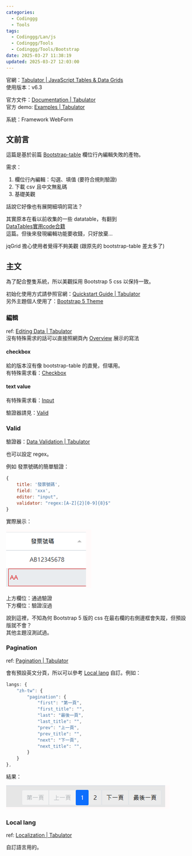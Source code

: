 ```yaml
---
categories:
  - Codinggg
  - Tools
tags:
  - Codinggg/Lan/js
  - Codinggg/Tools
  - Codinggg/Tools/Bootstrap
date: 2025-03-27 11:38:19
updated: 2025-03-27 12:03:00
---
```

官網：[Tabulator | JavaScript Tables & Data Grids](https://tabulator.info/)  
使用版本：v6.3

官方文件：[Documentation | Tabulator](https://tabulator.info/docs/6.3)  
官方 demo: [Examples | Tabulator](https://tabulator.info/examples/6.3)

系統：Framework WebForm

<!-- more -->

## 文前言

這篇是基於前篇 [Bootstrap-table](Bootstrap-table.md) 欄位行內編輯失敗的產物。

需求：
1. 欄位行內編輯：勾選、填值 (要符合規則驗證)
2. 下載 csv 且中文無亂碼
3. 基礎美觀

話說它好像也有展開細項的寫法？

其實原本在看以前收集的一些 datatable，有翻到  
[DataTables實用code合籍](https://yoziming.github.io/post/220825-datatables/#datatables%e5%b0%8f%e6%8a%80%e5%b7%a7)  
這篇。但後來發現編輯功能要收錢，只好放棄...

jqGrid 擔心使用者覺得不夠美觀 (跟原先的 bootstrap-table 差太多了)

## 主文

為了配合整隻系統，所以美觀採用 Bootstrap 5 css 以保持一致。

初始化使用方式請參照官網：[Quickstart Guide | Tabulator](https://tabulator.info/docs/6.3/quickstart)  
另外主題個人使用了：[Bootstrap 5 Theme](https://tabulator.info/docs/6.3/theme#framework-boot5)
### 編輯

ref: [Editing Data | Tabulator](https://tabulator.info/docs/6.3/edit)  
沒有特殊需求的話可以直接照網頁內 [Overview](https://tabulator.info/docs/6.3/edit#overview) 展示的寫法 
#### checkbox

給的版本沒有像 bootstrap-table 的直覺，但堪用。  
有特殊需求看：[Checkbox](https://tabulator.info/docs/6.3/edit#editor-checkbox)

#### text value

有特殊需求看：[Input](https://tabulator.info/docs/6.3/edit#editor-input)

驗證器請見：[Valid](#Valid)

### Valid

驗證器：[Data Validation | Tabulator](https://tabulator.info/docs/6.3/validate)  

也可以設定 regex。  

例如 發票號碼的簡單驗證：

```js
{
    title: '發票號碼',
    field: 'xxx',
    editor: "input",
    validator: "regex:[A-Z]{2}[0-9]{8}$"
}
```

實際展示：

![](../../../../assets/images/Tabulator%20+%20Bootstrap%205%20css_valid.png)

上方欄位：通過驗證  
下方欄位：驗證沒過

說到這裡，不知為何 Bootstrap 5 版的 css 在最右欄的右側邊框會失蹤，但預設版就不會？  
其他主題沒測試過。


### Pagination

ref: [Pagination | Tabulator](https://tabulator.info/docs/6.3/page)

會有預設英文分頁，所以可以參考 [Local lang](#Local%20lang) 自訂。例如：

```js
langs: {
    "zh-tw": {
        "pagination": {
            "first": "第一頁",
            "first_title": "",
            "last": "最後一頁",
            "last_title": "",
            "prev": "上一頁",
            "prev_title": "",
            "next": "下一頁",
            "next_title": "",
        }
    }
},
```

結果：  

![](../../../../assets/images/Tabulator%20+%20Bootstrap%205%20css_pagina%20lang.png)

### Local lang

ref: [Localization | Tabulator](https://tabulator.info/docs/6.3/localize)

自訂語言用的。